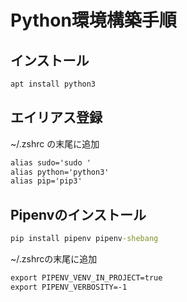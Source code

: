 # Python環境構築手順

## インストール

```bash
apt install python3
```

## エイリアス登録

~/.zshrc の末尾に追加

```txt
alias sudo='sudo '
alias python='python3'
alias pip='pip3'
```

## Pipenvのインストール

```cmd
pip install pipenv pipenv-shebang
```

~/.zshrcの末尾に追加

```txt
export PIPENV_VENV_IN_PROJECT=true
export PIPENV_VERBOSITY=-1
```
